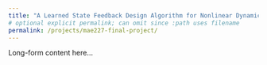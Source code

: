 ```yaml
---
title: "A Learned State Feedback Design Algorithm for Nonlinear Dynamical Systems"
# optional explicit permalink; can omit since :path uses filename
permalink: /projects/mae227-final-project/
---
```

Long-form content here…
